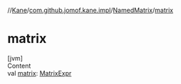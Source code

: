 //[Kane](../../index.md)/[com.github.jomof.kane.impl](../index.md)/[NamedMatrix](index.md)/[matrix](matrix.md)



# matrix  
[jvm]  
Content  
val [matrix](matrix.md): [MatrixExpr](../-matrix-expr/index.md)  



